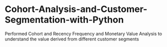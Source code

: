 # Cohort-Analysis-and-Customer-Segmentation-with-Python
Performed Cohort and Recency Frequency and Monetary Value Analysis to understand the value derived from different customer segments

